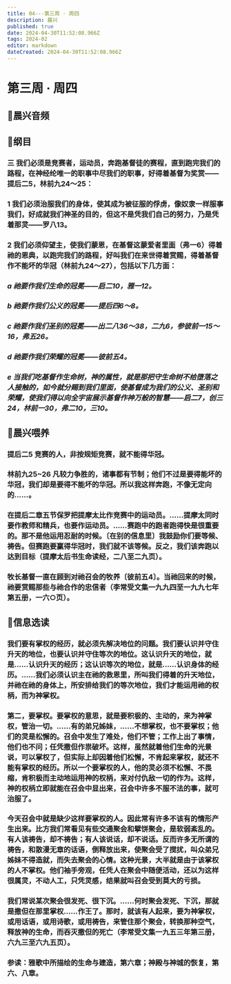 ```yaml
---
title: 04---第三周 · 周四
description: 晨兴
published: true
date: 2024-04-30T11:52:08.966Z
tags: 2024-02
editor: markdown
dateCreated: 2024-04-30T11:52:08.966Z
---
```


# 第三周 · 周四
## 🎵晨兴音频

## 📖纲目

### 三   我们必须是竞赛者，运动员，奔跑基督徒的赛程，直到跑完我们的路程，在神经纶唯一的职事中尽我们的职事，好得着基督为奖赏——提后二5，林前九24～25：

### 1   我们必须治服我们的身体，使其成为被征服的俘虏，像奴隶一样服事我们，好成就我们神圣的目的，但这不是凭我们自己的努力，乃是凭着那灵——罗八13。

### 2   我们必须仰望主，使我们蒙恩，在基督这蒙爱者里面（弗一6）得着祂的恩典，以跑完我们的路程，好叫我们在来世得着赏赐，得着基督作不能坏的华冠（林前九24～27），包括以下几方面：

### *a   祂要作我们生命的冠冕——启二10，雅一12。*

### *b   祂要作我们公义的冠冕——提后四6～8。*

### *c   祂要作我们圣别的冠冕——出二八36～38，二九6，参彼前一15～16，弗五26。*

### *d   祂要作我们荣耀的冠冕——彼前五4。*

### *e   当我们吃基督作生命树，神的属性，就是那把守生命树不给堕落之人接触的，如今就分赐到我们里面，使基督成为我们的公义、圣别和荣耀，使我们得以向全宇宙展示基督作神万般的智慧——启二7，创三24，林前一30，弗二10，三10。*

## 📖晨兴喂养

### 提后二5    竞赛的人，非按规矩竞赛，就不能得华冠。

### 林前九25~26    凡较力争胜的，诸事都有节制；他们不过是要得能坏的华冠，我们却是要得不能坏的华冠。所以我这样奔跑，不像无定向的……。

### 在提后二章五节保罗把提摩太比作竞赛中的运动员。……提摩太同时要作教师和精兵，也要作运动员。……赛跑中的跑者跑得快是很重要的。那不是他运用忍耐的时候。〔在别的信息里〕我鼓励你们要等候、祷告。但赛跑要赢得华冠时，我们就不该等候。反之，我们该奔跑以达到目标（提摩太后书生命读经，二八至二九页）。

### 牧长基督一直在顾到对祂召会的牧养〔彼前五4〕。当祂回来的时候，祂要赏赐那些与祂合作的忠信者（李常受文集一九九四至一九九七年第五册，一六○页）。

## 📖信息选读

### 我们要有掌权的经历，就必须先解决地位的问题。我们要认识并守住升天的地位，也要认识并守住等次的地位。这认识升天的地位，就是……认识升天的经历；这认识等次的地位，就是……认识身体的经历。……我们必须认识主在祂的救恩里，所叫我们得着的升天地位，并祂在祂的身体上，所安排给我们的等次地位，我们才能运用祂的权柄，而为神掌权。

### 第二，要掌权。要掌权的意思，就是要积极的、主动的，来为神掌权，管治一切。……有的弟兄姊妹，……不想掌权，也不要掌权；他们的灵是松懈的。召会中发生了难处，他们不管；工作上出了事情，他们也不问；任凭撒但作祟破坏。这样，虽然就着他们生命的光景说，可以掌权了，但实际上却因着他们松懈，不肯起来掌权，就还不能有掌权的经历。所以一个要掌权的人，他的灵必须不松懈、不畏缩，肯积极而主动地运用神的权柄，来对付仇敌一切的作为。这样，神的权柄立即就能在召会中显出来，召会中许多不服不法的事，就可治服了。

### 今天召会中就是缺少这样要掌权的人。因此常有许多不该有的情形产生出来。比方我们常看见有些交通聚会和擘饼聚会，是软弱紊乱的。有人该祷告，却不祷告；有人该说话，却不说话。反而许多无所谓的祷告，和散漫无章的话语，倒释放出来，使聚会受了搅扰，叫众弟兄姊妹不得造就，而失去聚会的心情。这种光景，大半就是由于该掌权的人不掌权。他们袖手旁观，任凭人在聚会中随便活动，还以为这样很属灵，不动人工，只凭灵感，结果就叫召会受到莫大的亏损。

### 我们常说某次聚会很发死、很下沉。……何时聚会发死、下沉，那就是撒但在那里掌权……作王了。那时，就该有人起来，要为神掌权，或用话语，或用诗歌，或用祷告，来管住那个聚会，转换那种空气，释放神的生命，而吞灭撒但的死亡（李常受文集一九五三年第三册，六九三至六九五页）。

### 参读：雅歌中所描绘的生命与建造，第六章；神殿与神城的恢复，第六、八章。
<!-- Google tag (gtag.js) -->
<script async src="https://www.googletagmanager.com/gtag/js?id=G-1P8709Z16T"></script>
<script>
  window.dataLayer = window.dataLayer || [];
  function gtag(){dataLayer.push(arguments);}
  gtag('js', new Date());

  gtag('config', 'G-1P8709Z16T');
</script>